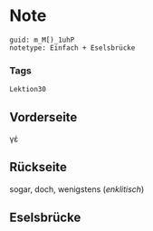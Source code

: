 # Note
```
guid: m_M[)_1uhP
notetype: Einfach + Eselsbrücke
```

### Tags
```
Lektion30
```

## Vorderseite
γέ

## Rückseite
sogar, doch, wenigstens (<i>enklitisch</i>)

## Eselsbrücke

